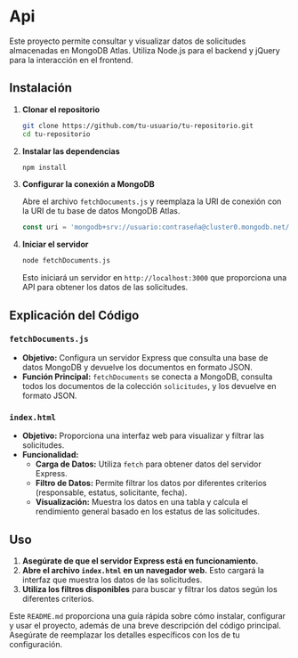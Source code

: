 
# Api

Este proyecto permite consultar y visualizar datos de solicitudes almacenadas en MongoDB Atlas. Utiliza Node.js para el backend y jQuery para la interacción en el frontend.

## Instalación

1. **Clonar el repositorio**

   ```bash
   git clone https://github.com/tu-usuario/tu-repositorio.git
   cd tu-repositorio
   ```

2. **Instalar las dependencias**

   ```bash
   npm install
   ```

3. **Configurar la conexión a MongoDB**

   Abre el archivo `fetchDocuments.js` y reemplaza la URI de conexión con la URI de tu base de datos MongoDB Atlas.

   ```javascript
   const uri = 'mongodb+srv://usuario:contraseña@cluster0.mongodb.net/?retryWrites=true&w=majority';
   ```

4. **Iniciar el servidor**

   ```bash
   node fetchDocuments.js
   ```

   Esto iniciará un servidor en `http://localhost:3000` que proporciona una API para obtener los datos de las solicitudes.

## Explicación del Código

### `fetchDocuments.js`

- **Objetivo:** Configura un servidor Express que consulta una base de datos MongoDB y devuelve los documentos en formato JSON.
- **Función Principal:** `fetchDocuments` se conecta a MongoDB, consulta todos los documentos de la colección `solicitudes`, y los devuelve en formato JSON.

### `index.html`

- **Objetivo:** Proporciona una interfaz web para visualizar y filtrar las solicitudes.
- **Funcionalidad:**
  - **Carga de Datos:** Utiliza `fetch` para obtener datos del servidor Express.
  - **Filtro de Datos:** Permite filtrar los datos por diferentes criterios (responsable, estatus, solicitante, fecha).
  - **Visualización:** Muestra los datos en una tabla y calcula el rendimiento general basado en los estatus de las solicitudes.

## Uso

1. **Asegúrate de que el servidor Express está en funcionamiento.**
2. **Abre el archivo `index.html` en un navegador web.** Esto cargará la interfaz que muestra los datos de las solicitudes.
3. **Utiliza los filtros disponibles** para buscar y filtrar los datos según los diferentes criterios.




Este `README.md` proporciona una guía rápida sobre cómo instalar, configurar y usar el proyecto, además de una breve descripción del código principal. Asegúrate de reemplazar los detalles específicos con los de tu configuración.
